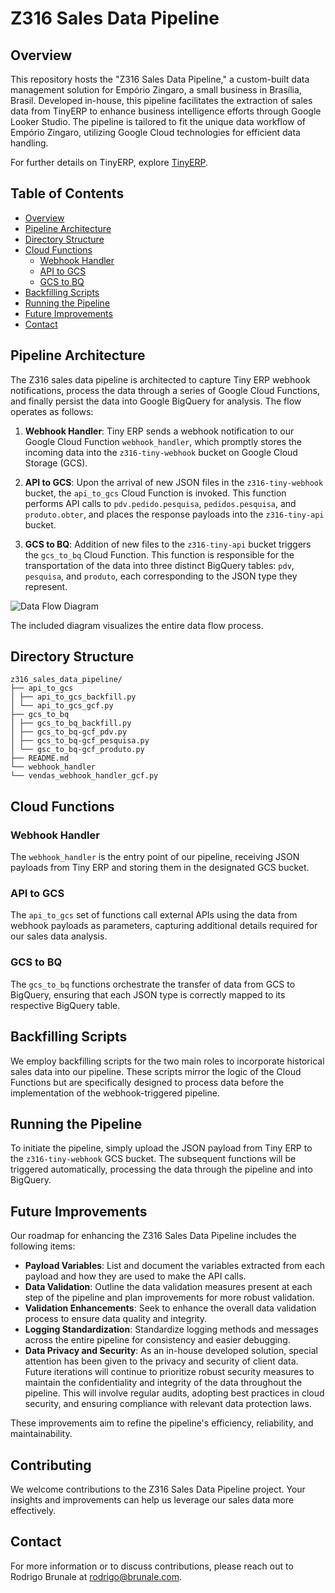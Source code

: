 # Z316 Sales Data Pipeline

## Overview
This repository hosts the "Z316 Sales Data Pipeline," a custom-built data management solution for Empório Zingaro, a small business in Brasília, Brasil. Developed in-house, this pipeline facilitates the extraction of sales data from TinyERP to enhance business intelligence efforts through Google Looker Studio. The pipeline is tailored to fit the unique data workflow of Empório Zingaro, utilizing Google Cloud technologies for efficient data handling.

For further details on TinyERP, explore [TinyERP](https://tiny.com.br/).

## Table of Contents
- [Overview](#overview)
- [Pipeline Architecture](#pipeline-architecture)
- [Directory Structure](#directory-structure)
- [Cloud Functions](#cloud-functions)
  - [Webhook Handler](#webhook-handler)
  - [API to GCS](#api-to-gcs)
  - [GCS to BQ](#gcs-to-bq)
- [Backfilling Scripts](#backfilling-scripts)
- [Running the Pipeline](#running-the-pipeline)
- [Future Improvements](#future-improvements)
- [Contact](#contact)

## Pipeline Architecture
The Z316 sales data pipeline is architected to capture Tiny ERP webhook notifications, process the data through a series of Google Cloud Functions, and finally persist the data into Google BigQuery for analysis. The flow operates as follows:

1. **Webhook Handler**: Tiny ERP sends a webhook notification to our Google Cloud Function `webhook_handler`, which promptly stores the incoming data into the `z316-tiny-webhook` bucket on Google Cloud Storage (GCS).

2. **API to GCS**: Upon the arrival of new JSON files in the `z316-tiny-webhook` bucket, the `api_to_gcs` Cloud Function is invoked. This function performs API calls to `pdv.pedido.pesquisa`, `pedidos.pesquisa`, and `produto.obter`, and places the response payloads into the `z316-tiny-api` bucket.

3. **GCS to BQ**: Addition of new files to the `z316-tiny-api` bucket triggers the `gcs_to_bq` Cloud Function. This function is responsible for the transportation of the data into three distinct BigQuery tables: `pdv`, `pesquisa`, and `produto`, each corresponding to the JSON type they represent.

![Data Flow Diagram](https://i.imgur.com/KgvedE5.jpg)

The included diagram visualizes the entire data flow process.

## Directory Structure
```
z316_sales_data_pipeline/
├── api_to_gcs
│ ├── api_to_gcs_backfill.py
│ └── api_to_gcs_gcf.py
├── gcs_to_bq
│ ├── gcs_to_bq_backfill.py
│ ├── gcs_to_bq-gcf_pdv.py
│ ├── gcs_to_bq-gcf_pesquisa.py
│ └── gsc_to_bq-gcf_produto.py
├── README.md
└── webhook_handler
└── vendas_webhook_handler_gcf.py
```

## Cloud Functions

### Webhook Handler
The `webhook_handler` is the entry point of our pipeline, receiving JSON payloads from Tiny ERP and storing them in the designated GCS bucket.

### API to GCS
The `api_to_gcs` set of functions call external APIs using the data from webhook payloads as parameters, capturing additional details required for our sales data analysis.

### GCS to BQ
The `gcs_to_bq` functions orchestrate the transfer of data from GCS to BigQuery, ensuring that each JSON type is correctly mapped to its respective BigQuery table.

## Backfilling Scripts
We employ backfilling scripts for the two main roles to incorporate historical sales data into our pipeline. These scripts mirror the logic of the Cloud Functions but are specifically designed to process data before the implementation of the webhook-triggered pipeline.

## Running the Pipeline
To initiate the pipeline, simply upload the JSON payload from Tiny ERP to the `z316-tiny-webhook` GCS bucket. The subsequent functions will be triggered automatically, processing the data through the pipeline and into BigQuery.

## Future Improvements
Our roadmap for enhancing the Z316 Sales Data Pipeline includes the following items:

- **Payload Variables**: List and document the variables extracted from each payload and how they are used to make the API calls.
- **Data Validation**: Outline the data validation measures present at each step of the pipeline and plan improvements for more robust validation.
- **Validation Enhancements**: Seek to enhance the overall data validation process to ensure data quality and integrity.
- **Logging Standardization**: Standardize logging methods and messages across the entire pipeline for consistency and easier debugging.
- **Data Privacy and Security**: As an in-house developed solution, special attention has been given to the privacy and security of client data. Future iterations will continue to prioritize robust security measures to maintain the confidentiality and integrity of the data throughout the pipeline. This will involve regular audits, adopting best practices in cloud security, and ensuring compliance with relevant data protection laws.

These improvements aim to refine the pipeline's efficiency, reliability, and maintainability.

## Contributing
We welcome contributions to the Z316 Sales Data Pipeline project. Your insights and improvements can help us leverage our sales data more effectively.

## Contact
For more information or to discuss contributions, please reach out to Rodrigo Brunale at [rodrigo@brunale.com](mailto:rodrigo@brunale.com).

